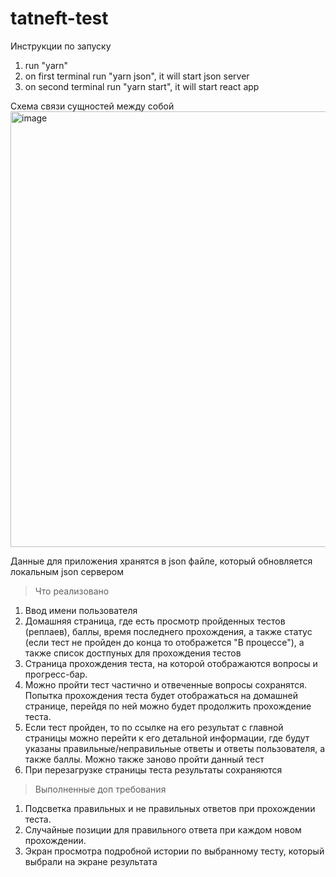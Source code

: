 # tatneft-test

Инструкции по запуску

1. run "yarn"
2. on first terminal run "yarn json", it will start json server
3. on second terminal run "yarn start", it will start react app

Схема связи сущностей между собой
<br>
<img width="697" alt="image" src="https://github.com/Cornboom/tatneft-test/assets/55761637/8a70b97f-358e-4b06-a155-3a1843af94da">

Данные для приложения хранятся в json файле, который обновляется локальным json сервером

> Что реализовано
1. Ввод имени пользователя
2. Домашняя страница, где есть просмотр пройденных тестов (реплаев), баллы, время последнего прохождения, а также статус (если тест не пройден до конца то отображется "В процессе"), а также список достпуных для прохождения тестов
3. Страница прохождения теста, на которой отображаются вопросы и прогресс-бар.
4. Можно пройти тест частично и отвеченные вопросы сохранятся. Попытка прохождения теста будет отображаться на домашней странице, перейдя по ней можно будет продолжить прохождение теста.
5. Если тест пройден, то по ссылке на его результат с главной страницы можно перейти к его детальной информации, где будут указаны правильные/неправильные ответы и ответы пользователя, а также баллы. Можно также заново пройти данный тест
6. При перезагрузке страницы теста результаты сохраняются


> Выполненные доп требования
1)	Подсветка правильных и не правильных ответов при прохождении теста.
2)	Случайные позиции для правильного ответа при каждом новом прохождении.
3)	Экран просмотра подробной истории по выбранному тесту, который выбрали на экране результата 



